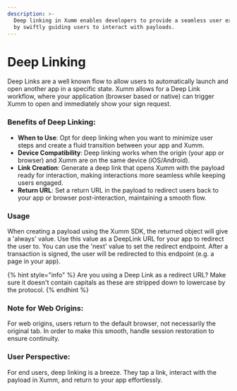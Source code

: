 ```yaml
---
description: >-
  Deep linking in Xumm enables developers to provide a seamless user experience
  by swiftly guiding users to interact with payloads.
---
```


# Deep Linking

Deep Links are a well known flow to allow users to automatically launch and open another app in a specific state. Xumm allows for a Deep Link workflow, where your application (browser based or native) can trigger Xumm to open and immediately show your sign request.

### Benefits of Deep Linking:

* **When to Use**: Opt for deep linking when you want to minimize user steps and create a fluid transition between your app and Xumm.
* **Device Compatibility**: Deep linking works when the origin (your app or browser) and Xumm are on the same device (iOS/Android).
* **Link Creation**: Generate a deep link that opens Xumm with the payload ready for interaction, making interactions more seamless while keeping users engaged.
* **Return URL**: Set a return URL in the payload to redirect users back to your app or browser post-interaction, maintaining a smooth flow.

### Usage

When creating a payload using the Xumm SDK, the returned object will give a 'always' value. Use this value as a DeepLink URL for your app to redirect the user to. You can use the 'next' value to set the redirect endpoint. After a transaction is signed, the user will be redirected to this endpoint (e.g. a page in your app).

{% hint style="info" %}
Are you using a Deep Link as a redirect URL? Make sure it doesn't contain capitals as these are stripped down to lowercase by the protocol.
{% endhint %}

### Note for Web Origins:

For web origins, users return to the default browser, not necessarily the original tab. In order to make this smooth, handle session restoration to ensure continuity.

### User Perspective:

For end users, deep linking is a breeze. They tap a link, interact with the payload in Xumm, and return to your app effortlessly.
